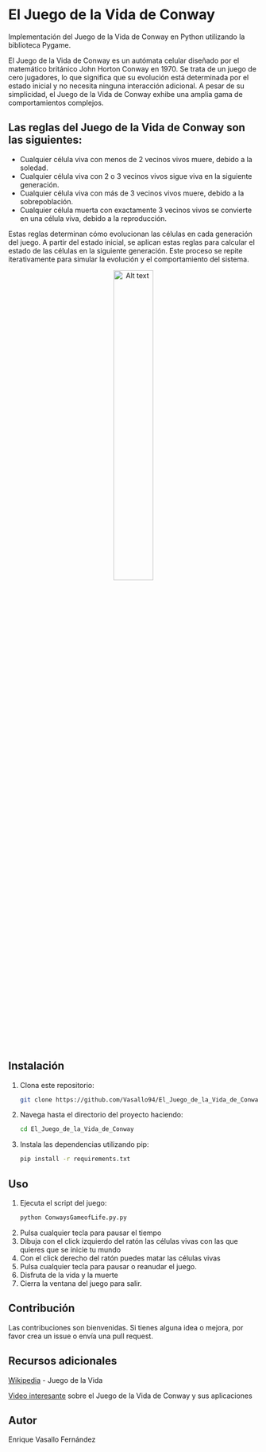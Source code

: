 # El Juego de la Vida de Conway
Implementación del Juego de la Vida de Conway en Python utilizando la biblioteca Pygame.

El Juego de la Vida de Conway es un autómata celular diseñado por el matemático británico John Horton Conway en 1970. Se trata de un juego de cero jugadores, lo que significa que su evolución está determinada por el estado inicial y no necesita ninguna interacción adicional. A pesar de su simplicidad, el Juego de la Vida de Conway exhibe una amplia gama de comportamientos complejos.

## Las reglas del Juego de la Vida de Conway son las siguientes:

- Cualquier célula viva con menos de 2 vecinos vivos muere, debido a la soledad.
- Cualquier célula viva con 2 o 3 vecinos vivos sigue viva en la siguiente generación.
- Cualquier célula viva con más de 3 vecinos vivos muere, debido a la sobrepoblación.
- Cualquier célula muerta con exactamente 3 vecinos vivos se convierte en una célula viva, debido a la reproducción.

Estas reglas determinan cómo evolucionan las células en cada generación del juego. A partir del estado inicial, se aplican estas reglas para calcular el estado de las células en la siguiente generación. Este proceso se repite iterativamente para simular la evolución y el comportamiento del sistema.

<p align="center">
  <img src="img/JuegoVida.gif" alt="Alt text" width="40%" height="40%">
</p>

## Instalación

1. Clona este repositorio:

   ```bash
   git clone https://github.com/Vasallo94/El_Juego_de_la_Vida_de_Conway
   ```
2. Navega hasta el directorio del proyecto haciendo:
    ```bash
    cd El_Juego_de_la_Vida_de_Conway
    ```
3. Instala las dependencias utilizando pip:
    ```bash
    pip install -r requirements.txt
    ```
    
## Uso
1. Ejecuta el script del juego:
    ```bash
    python ConwaysGameofLife.py.py
    ```
2. Pulsa cualquier tecla para pausar el tiempo
3. Dibuja con el click izquierdo del ratón las células vivas con las que quieres que se inicie tu mundo
4. Con el click derecho del ratón puedes matar las células vivas
5. Pulsa cualquier tecla para pausar o reanudar el juego.
6. Disfruta de la vida y la muerte
7. Cierra la ventana del juego para salir.

## Contribución
Las contribuciones son bienvenidas. Si tienes alguna idea o mejora, por favor crea un issue o envía una pull request.

## Recursos adicionales
[Wikipedia](https://es.wikipedia.org/wiki/Juego_de_la_vida) - Juego de la Vida

[Video interesante](https://www.youtube.com/watch?v=2ssnMkJFqbA) sobre el Juego de la Vida de Conway y sus aplicaciones

## Autor
Enrique Vasallo Fernández